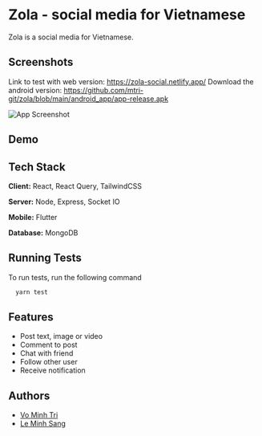 # Zola - social media for Vietnamese

Zola is a social media for Vietnamese.


## Screenshots

Link to test with web version: https://zola-social.netlify.app/
Download the android version: https://github.com/mtri-git/zola/blob/main/android_app/app-release.apk 

![App Screenshot](https://via.placeholder.com/468x300?text=App+Screenshot+Here)

## Demo


## Tech Stack

**Client:** React, React Query, TailwindCSS

**Server:** Node, Express, Socket IO

**Mobile:** Flutter

**Database:** MongoDB

## Running Tests

To run tests, run the following command

```bash
  yarn test
```

## Features

- Post text, image or video
- Comment to post
- Chat with friend
- Follow other user
- Receive notification


## Authors

- [Vo Minh Tri](https://github.com/mtri-git)
- [Le Minh Sang](https://github.com/3lesang)
